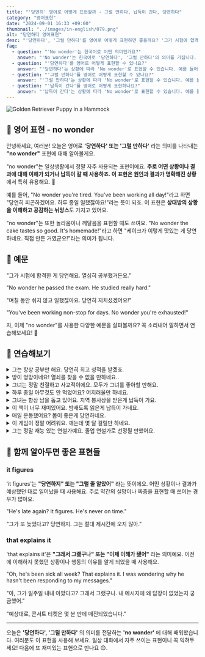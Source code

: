```yaml
---
title: "'당연히' 영어로 어떻게 표현할까 - 그럴 만하다, 납득이 간다, 당연하다"
category: "영어표현"
date: "2024-09-01 16:33 +09:00"
thumbnail: "../images/in-english/079.png"
alt: "당연하다 영어표현"
desc: "'당연하다', '그럴 만하다'를 영어로 어떻게 표현하면 좋을까요? '그가 시험에 합격한 게 당연해요. 열심히 공부했거든요.', '당신이 그렇게 행복해 보이는 게 당연해요. 좋은 소식을 들었군요!' 등을 영어로 표현하는 법을 배워봅시다. 다양한 예문을 통해서 연습하고 본인의 표현으로 만들어 보세요."
faq:
  - question: "'No wonder'는 한국어로 어떤 의미인가요?"
    answer: "'No wonder'는 한국어로 '당연하다', '그럴 만하다'의 의미를 가집니다. 어떤 상황이나 결과에 대해 이해가 되거나 납득이 갈 때 사용합니다."
  - question: "'당연하다'를 영어로 어떻게 표현할 수 있나요?"
    answer: "'당연하다'는 상황에 따라 'No wonder'로 표현할 수 있습니다. 예를 들어, '그가 시험에 합격한 게 당연해요. 열심히 공부했거든요.'는 'No wonder he passed the exam. He studied really hard.'로 말할 수 있습니다."
  - question: "'그럴 만하다'를 영어로 어떻게 표현할 수 있나요?"
    answer: "'그럴 만하다'는 상황에 따라 'No wonder'로 표현할 수 있습니다. 예를 들어, '당신이 그렇게 행복해 보이는 게 당연해요.'는 'No wonder you look so happy.'로 말할 수 있습니다."
  - question: "'납득이 간다'를 영어로 어떻게 표현하나요?"
    answer: "'납득이 간다'는 상황에 따라 'No wonder'로 표현할 수 있습니다. 예를 들어, '케이크가 이렇게 맛있는 게 납득이가요.'는 'No wonder the cake tastes so good.'로 표현할 수 있습니다."
---
```


![Golden Retriever Puppy in a Hammock](../images/in-english/079-1.avif)

## 🌟 영어 표현 - no wonder

안녕하세요, 여러분! 오늘은 영어로 **'당연하다' 또는 '그럴 만하다'** 라는 의미를 나타내는 **"no wonder"** 표현에 대해 알아볼게요.

"no wonder"는 일상생활에서 정말 자주 사용되는 표현이에요. **주로 어떤 상황이나 결과에 대해 이해가 되거나 납득이 갈 때 사용하죠. 이 표현은 원인과 결과가 명확해진 상황**에서 특히 유용해요. 🧐

예를 들어, "No wonder you're tired. You've been working all day!"라고 하면 "당연히 피곤하겠어요. 하루 종일 일했잖아요!"라는 뜻이 되죠. 이 표현은 **상대방의 상황을 이해하고 공감하는 뉘앙스**도 가지고 있어요.

"no wonder"는 또한 놀라움이나 깨달음을 표현할 때도 쓰여요. "No wonder the cake tastes so good. It's homemade!"라고 하면 "케이크가 이렇게 맛있는 게 당연하네요. 직접 만든 거였군요!"라는 의미가 됩니다.

## 📖 예문

"그가 시험에 합격한 게 당연해요. 열심히 공부했거든요."

"No wonder he passed the exam. He studied really hard."

"며칠 동안 쉬지 않고 일했잖아요. 당연히 지치셨겠어요!"

"You've been working non-stop for days. No wonder you're exhausted!"

자, 이제 "no wonder"를 사용한 다양한 예문을 살펴볼까요? 꼭 소리내어 말하면서 연습해보세요! 🚀

## 💬 연습해보기

<details>
<summary>그는 항상 공부만 해요. 당연히 최고 성적을 받겠죠.</summary>
<span>He's always studying. No wonder he gets top grades.</span>
</details>

<details>
<summary>방이 엉망이네요! 열쇠를 찾을 수 없을 만하네요..</summary>
<span>Your room is a mess! No wonder you can't find your keys.</span>
</details>

<details>
<summary>그녀는 정말 친절하고 사교적이에요. 모두가 그녀를 좋아할 만해요.</summary>
<span>She's so friendly and outgoing. No wonder everyone likes her.</span>
</details>

<details>
<summary>하루 종일 아무것도 안 먹었어요? 어지러울만 하네요.</summary>
<span>You haven't eaten all day? No wonder you're feeling dizzy.</span>
</details>

<details>
<summary>그녀는 항상 남을 돕고 있어요. 지역 봉사상을 받은게 납득이 가요.</summary>
<span>She's always helping others. No wonder she won the community service award.</span>
</details>

<details>
<summary>이 책이 너무 재미있어요. 밤새도록 읽은게 납득이 가네요.</summary>
<span>This book is very addictive. No wonder you stayed up all night reading it.</span>
</details>

<details>
<summary>매일 운동했어요? 몸이 좋은게 당연하네요.</summary>
<span>You've been working out every day? No wonder you look so fit.</span>
</details>

<details>
<summary>이 게임이 정말 어려워요. 깨는데 몇 달 걸릴만 하네요.</summary>
<span>This game is so challenging. No wonder it  <a href="/blog/in-english/010.take-a-while/">took you months</a> to finish it.</span>
</details>

<details>
<summary>그는 정말 재능 있는 연설가예요. 졸업 연설가로 선정될 만했어요.</summary>
<span>He's such a talented speaker. No wonder he was chosen to give the graduation speech.</span>
</details>

## 🤝 함께 알아두면 좋은 표현들

### it figures

'it figures'는 **"당연하지" 또는 "그럴 줄 알았어"** 라는 뜻이에요. 어떤 상황이나 결과가 예상했던 대로 일어났을 때 사용해요. 주로 약간의 실망이나 짜증을 표현할 때 쓰이는 경우가 많아요.

"He's late again? It figures. He's never on time."

"그가 또 늦었다고? 당연하지. 그는 절대 제시간에 오지 않아."

### that explains it

'that explains it'은 **"그래서 그랬구나" 또는 "이제 이해가 됐어"** 라는 의미예요. 이전에 이해하지 못했던 상황이나 행동의 이유를 알게 되었을 때 사용해요.

"Oh, he's been sick all week? That explains it. I was wondering why he hasn't been responding to my messages."

"아, 그가 일주일 내내 아팠다고? 그래서 그랬구나. 내 메시지에 왜 답장이 없었는지 궁금했어."

"예상대로, 콘서트 티켓은 몇 분 만에 매진되었습니다."

---

오늘은 **'당연하다', '그럴 만하다'** 의 의미를 전달하는 **'no wonder'** 에 대해 배워봤습니다. 여러분도 이 표현을 사용해 보세요. 일상 대화에서 자주 쓰이는 표현이니 꼭 익혀두세요! 다음에 또 재미있는 표현으로 만나요 😊.

